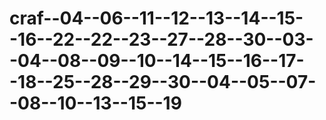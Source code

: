 # craf--04--06--11--12--13--14--15--16--22--22--23--27--28--30--03--04--08--09--10--14--15--16--17--18--25--28--29--30--04--05--07--08--10--13--15--19
